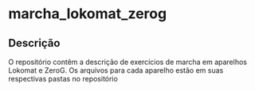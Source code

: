 # marcha_lokomat_zerog

## Descrição
O repositório contêm a descrição de exercícios de marcha em aparelhos Lokomat e ZeroG. Os arquivos para cada aparelho estão em suas respectivas pastas no repositório